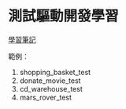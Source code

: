 # 測試驅動開發學習

[學習筆記](https://hackmd.io/@project-research/test-driven-develope/)

範例：
1. shopping_basket_test
2. donate_movie_test
3. cd_warehouse_test
4. mars_rover_test 